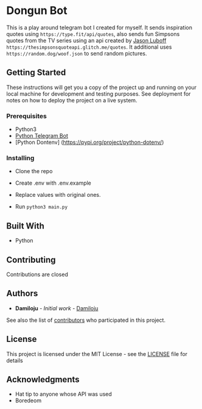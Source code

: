 # Dongun Bot

This is a play around telegram bot I created for myself. It sends inspiration quotes using `https://type.fit/api/quotes`, also sends fun Simpsons quotes from the TV series using an api created by [Jason Luboff](https://www.freecodecamp.org/forum/u/jluboff/summary) `https://thesimpsonsquoteapi.glitch.me/quotes`. It additional uses `https://random.dog/woof.json` to send random pictures.

## Getting Started

These instructions will get you a copy of the project up and running on your local machine for development and testing purposes. See deployment for notes on how to deploy the project on a live system.

### Prerequisites

* Python3
* [Python Telegram Bot](https://github.com/python-telegram-bot/python-telegram-bot)
* [Python Dontenv] (https://pypi.org/project/python-dotenv/)


### Installing

* Clone the repo 

* Create .env  with .env.example
* Replace values with original ones.
* Run `python3 main.py`

## Built With

* Python

## Contributing

Contributions are closed

## Authors

* **Damiloju** - *Initial work* - [Damiloju](https://github.com/Damiloju)

See also the list of [contributors](https://github.com/Damiloju/dongun-telegram-bot/graphs/contributors) who participated in this project.

## License

This project is licensed under the MIT License - see the [LICENSE](LICENSE) file for details

## Acknowledgments

* Hat tip to anyone whose API was used
* Boredeom
